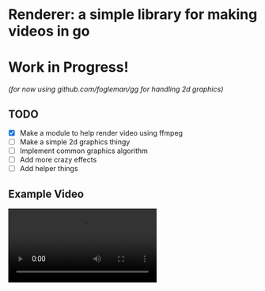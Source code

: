 # Renderer: a simple library for making videos in go

# Work in Progress!

*(for now using github.com/fogleman/gg for handling 2d graphics)*

## TODO
- [x] Make a module to help render video using ffmpeg
- [ ] Make a simple 2d graphics thingy
- [ ] Implement common graphics algorithm
- [ ] Add more crazy effects
- [ ] Add helper things

## Example Video

![wow](https://github.com/AnAverageBeing/renderer/raw/main/out.mov)

